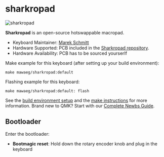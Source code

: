 # sharkropad

![sharkropad](https://i.imgur.com/qatvstX.jpeg)

**Sharkropad** is an open-source hotswappable macropad.

* Keyboard Maintainer: [Marek Schmitt](https://github.com/mawaeg)
* Hardware Supported: PCB included in the [Sharkropad repository](https://github.com/mawaeg/sharkropad).
* Hardware Availability: PCB has to be sourced yourserlf

Make example for this keyboard (after setting up your build environment):

    make mawaeg/sharkropad:default

Flashing example for this keyboard:

    make mawaeg/sharkropad:default: flash

See the [build environment setup](https://docs.qmk.fm/#/getting_started_build_tools) and the [make instructions](https://docs.qmk.fm/#/getting_started_make_guide) for more information. Brand new to QMK? Start with our [Complete Newbs Guide](https://docs.qmk.fm/#/newbs).

## Bootloader

Enter the bootloader:
* **Bootmagic reset**: Hold down the rotary encoder knob and plug in the keyboard
